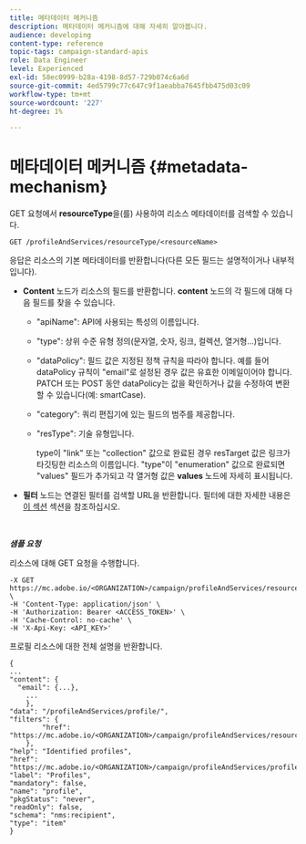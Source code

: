 ```yaml
---
title: 메타데이터 메커니즘
description: 메타데이터 메커니즘에 대해 자세히 알아봅니다.
audience: developing
content-type: reference
topic-tags: campaign-standard-apis
role: Data Engineer
level: Experienced
exl-id: 58ec0999-b28a-4198-8d57-729b074c6a6d
source-git-commit: 4ed5799c77c647c9f1aeabba7645fbb475d03c09
workflow-type: tm+mt
source-wordcount: '227'
ht-degree: 1%

---
```


# 메타데이터 메커니즘 {#metadata-mechanism}

GET 요청에서 **resourceType**&#x200B;을(를) 사용하여 리소스 메타데이터를 검색할 수 있습니다.

`GET /profileAndServices/resourceType/<resourceName>`

응답은 리소스의 기본 메타데이터를 반환합니다(다른 모든 필드는 설명적이거나 내부적입니다).

* **Content** 노드가 리소스의 필드를 반환합니다. **content** 노드의 각 필드에 대해 다음 필드를 찾을 수 있습니다.

   * &quot;apiName&quot;: API에 사용되는 특성의 이름입니다.
   * &quot;type&quot;: 상위 수준 유형 정의(문자열, 숫자, 링크, 컬렉션, 열거형...)입니다.
   * &quot;dataPolicy&quot;: 필드 값은 지정된 정책 규칙을 따라야 합니다. 예를 들어 dataPolicy 규칙이 &quot;email&quot;로 설정된 경우 값은 유효한 이메일이어야 합니다. PATCH 또는 POST 동안 dataPolicy는 값을 확인하거나 값을 수정하여 변환할 수 있습니다(예: smartCase).
   * &quot;category&quot;: 쿼리 편집기에 있는 필드의 범주를 제공합니다.
   * &quot;resType&quot;: 기술 유형입니다.

     type이 &quot;link&quot; 또는 &quot;collection&quot; 값으로 완료된 경우 resTarget 값은 링크가 타깃팅한 리소스의 이름입니다.
&quot;type&quot;이 &quot;enumeration&quot; 값으로 완료되면 &quot;values&quot; 필드가 추가되고 각 열거형 값은 **values** 노드에 자세히 표시됩니다.

* **필터** 노드는 연결된 필터를 검색할 URL을 반환합니다. 필터에 대한 자세한 내용은 [이 섹션](sorting.md#filtering) 섹션을 참조하십시오.

<!-- créer une section au même niveau sur les liens -->
<!-- dans l'exemple: birthdate, email +  mettre 2 liens : un de type 1-1 , 1-N
si on prend l'exemple de l'org unit, on aura un bon exemple lien -->
<!-- plus reparler du node Data -->

<br/>

***샘플 요청***

리소스에 대해 GET 요청을 수행합니다.

```
-X GET https://mc.adobe.io/<ORGANIZATION>/campaign/profileAndServices/resourceType/profile \
-H 'Content-Type: application/json' \
-H 'Authorization: Bearer <ACCESS_TOKEN>' \
-H 'Cache-Control: no-cache' \
-H 'X-Api-Key: <API_KEY>'
```

프로필 리소스에 대한 전체 설명을 반환합니다.

```
{
...
"content": {
  "email": {...},
    ...
    },
"data": "/profileAndServices/profile/",
"filters": {
        "href": "https://mc.adobe.io/<ORGANIZATION>/campaign/profileAndServices/resourceType/<PKEY>"
    },
"help": "Identified profiles",
"href": "https://mc.adobe.io/<ORGANIZATION>/campaign/profileAndServices/profile/metadata",
"label": "Profiles",
"mandatory": false,
"name": "profile",
"pkgStatus": "never",
"readOnly": false,
"schema": "nms:recipient",
"type": "item"
}
```
